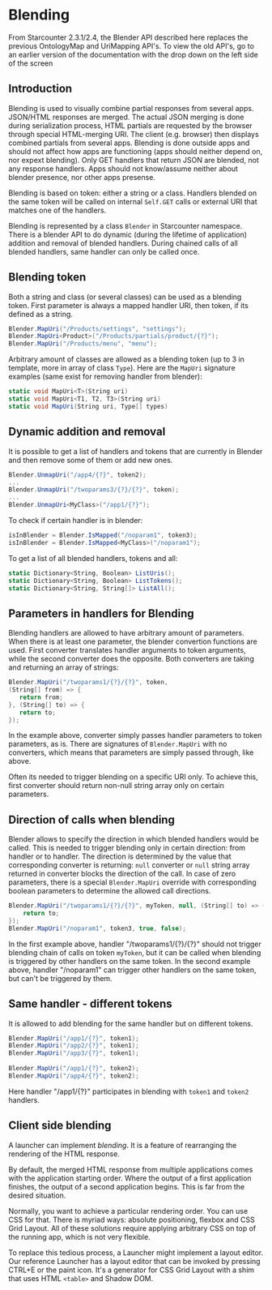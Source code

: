# Blending

<section class="hero">From Starcounter 2.3.1/2.4, the Blender API described here replaces the previous OntologyMap and UriMapping API's. To view the old API's, go to an earlier version of the documentation with the drop down on the left side of the screen</section>

## Introduction

Blending is used to visually combine partial responses from several apps. JSON/HTML responses are merged. The actual JSON merging is done during serialization process, HTML partials are requested by the browser through special HTML-merging URI. The client (e.g. browser) then displays combined partials from several apps. Blending is done outside apps and should not affect how apps are functioning (apps should neither depend on, nor expext blending). Only GET handlers that return JSON are blended, not any response handlers. Apps should not know/assume neither about blender presence, nor other apps presense.

Blending is based on token: either a string or a class. Handlers blended on the same token will be called on internal `Self.GET` calls or external URI that matches one of the handlers.

Blending is represented by a class `Blender` in Starcounter namespace. There is a blender API to do dynamic (during the lifetime of application) addition and removal of blended handlers. During chained calls of all blended handlers, same handler can only be called once.

## Blending token

Both a string and class (or several classes) can be used as a blending token. First parameter is always a mapped handler URI, then token, if its defined as a string.
```cs
Blender.MapUri("/Products/settings", "settings");
Blender.MapUri<Product>("/Products/partials/product/{?}");
Blender.MapUri("/Products/menu", "menu");
```

Arbitrary amount of classes are allowed as a blending token (up to 3 in template, more in array of class `Type`). Here are the `MapUri` signature examples (same exist for removing handler from blender): 
```cs
static void MapUri<T>(String uri)
static void MapUri<T1, T2, T3>(String uri)
static void MapUri(String uri, Type[] types)
```

## Dynamic addition and removal

It is possible to get a list of handlers and tokens that are currently in Blender and then remove some of them or add new ones.
```cs
Blender.UnmapUri("/app4/{?}", token2);
...
Blender.UnmapUri("/twoparams3/{?}/{?}", token);
...
Blender.UnmapUri<MyClass>("/app1/{?}");
```

To check if certain handler is in blender:
```cs
isInBlender = Blender.IsMapped("/noparam1", token3);
isInBlender = Blender.IsMapped<MyClass>("/noparam1");
```

To get a list of all blended handlers, tokens and all:
```cs
static Dictionary<String, Boolean> ListUris();
static Dictionary<String, Boolean> ListTokens();
static Dictionary<String, String[]> ListAll();
```

## Parameters in handlers for Blending

Blending handlers are allowed to have arbitrary amount of parameters. When there is at least one parameter, the blender convertion functions are used. First converter translates handler arguments to token arguments, while the second converter does the opposite. Both converters are taking and returning an array of strings:
```cs
Blender.MapUri("/twoparams1/{?}/{?}", token,
(String[] from) => {
   return from;
}, (String[] to) => {
   return to;
});
```

In the example above, converter simply passes handler parameters to token parameters, as is. There are signatures of `Blender.MapUri` with no converters, which means that parameters are simply passed through, like above.

Often its needed to trigger blending on a specific URI only. To achieve this, first converter should return non-null string array only on certain parameters.

## Direction of calls when blending

Blender allows to specify the direction in which blended handlers would be called. This is needed to trigger blending only in certain direction: from handler or to handler. The direction is determined by the value that corresponding converter is returning: `null` converter or `null` string array returned in converter blocks the direction of the call. In case of zero parameters, there is a special `Blender.MapUri` override with corresponding boolean parameters to determine the allowed call directions.

```cs
Blender.MapUri("/twoparams1/{?}/{?}", myToken, null, (String[] to) => {
    return to;
});
Blender.MapUri("/noparam1", token3, true, false);
```
In the first example above, handler "/twoparams1/{?}/{?}" should not trigger blending chain of calls on token `myToken`, but it can be called when blending is triggered by other handlers on the same token.
In the second example above, handler "/noparam1" can trigger other handlers on the same token, but can't be triggered by them.

## Same handler - different tokens

It is allowed to add blending for the same handler but on different tokens.
```cs
Blender.MapUri("/app1/{?}", token1);
Blender.MapUri("/app2/{?}", token1);
Blender.MapUri("/app3/{?}", token1);
 
Blender.MapUri("/app1/{?}", token2);
Blender.MapUri("/app4/{?}", token2);
```

Here handler "/app1/{?}" participates in blending with `token1` and `token2` handlers.


## Client side blending

A launcher can implement *blending*. It is a feature of rearranging the rendering of the HTML response.

By default, the merged HTML response from multiple applications comes with the application starting order. Where the output of a first application finishes, the output of a second application begins. This is far from the desired situation.

Normally, you want to achieve a particular rendering order. You can use CSS for that. There is myriad ways: absolute positioning, flexbox and CSS Grid Layout. All of these solutions require applying arbitrary CSS on top of the running app, which is not very flexible.

To replace this tedious process, a Launcher might implement a layout editor. Our reference Launcher has a layout editor that can be invoked by pressing CTRL+E or the paint icon. It's a generator for CSS Grid Layout with a shim that uses HTML `<table>` and Shadow DOM.